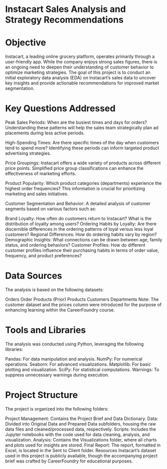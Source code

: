 # Instacart Sales Analysis and Strategy Recommendations
# Objective
Instacart, a leading online grocery platform, operates primarily through a user-friendly app. While the company enjoys strong sales figures, there is an ongoing need to deepen their understanding of customer behavior to optimize marketing strategies. The goal of this project is to conduct an initial exploratory data analysis (EDA) on Instacart’s sales data to uncover key insights and provide actionable recommendations for improved market segmentation.

# Key Questions Addressed
Peak Sales Periods: When are the busiest times and days for orders? Understanding these patterns will help the sales team strategically plan ad placements during less active periods.

High-Spending Times: Are there specific times of the day when customers tend to spend more? Identifying these periods can inform targeted product advertising strategies.

Price Groupings: Instacart offers a wide variety of products across different price points. Simplified price group classifications can enhance the effectiveness of marketing efforts.

Product Popularity: Which product categories (departments) experience the highest order frequencies? This information is crucial for prioritizing marketing and sales initiatives.

Customer Segmentation and Behavior: A detailed analysis of customer segments based on various factors such as:

Brand Loyalty: How often do customers return to Instacart? What is the distribution of loyalty among users?
Ordering Habits by Loyalty: Are there discernible differences in the ordering patterns of loyal versus less loyal customers?
Regional Differences: How do ordering habits vary by region?
Demographic Insights: What connections can be drawn between age, family status, and ordering behaviors?
Customer Profiles: How do different customer profiles influence their purchasing habits in terms of order value, frequency, and product preferences?
# Data Sources
The analysis is based on the following datasets:

Orders
Order Products (Prior)
Products
Customers
Departments
Note: The customer dataset and the prices column were introduced for the purpose of enhancing learning within the CareerFoundry course.

# Tools and Libraries
The analysis was conducted using Python, leveraging the following libraries:

Pandas: For data manipulation and analysis.
NumPy: For numerical operations.
Seaborn: For advanced visualizations.
Matplotlib: For basic plotting and visualization.
SciPy: For statistical computations.
Warnings: To suppress unnecessary warnings during execution.
# Project Structure
The project is organized into the following folders:

Project Management: Contains the Project Brief and Data Dictionary.
Data: Divided into Original Data and Prepared Data subfolders, housing the raw data files and cleaned/processed data, respectively.
Scripts: Includes the Jupyter notebooks with the code used for data cleaning, analysis, and visualization.
Analysis: Contains the Visualizations folder, where all charts and plots used for insights are stored.
Final Report: The report, formatted in Excel, is located in the Sent to Client folder.
Resources
Instacart’s dataset used in this project is publicly available, though the accompanying project brief was crafted by CareerFoundry for educational purposes.


